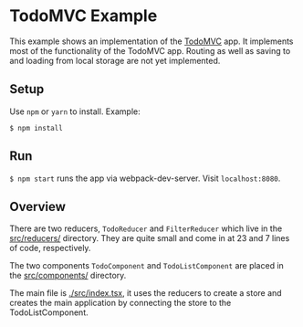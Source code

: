 # TodoMVC Example

This example shows an implementation of the [TodoMVC](http://todomvc.com/) app.
It implements most of the functionality of the TodoMVC app. Routing as well as
 saving to and loading from local storage are not yet implemented.

## Setup

Use `npm` or `yarn` to install. Example:

`$ npm install`

## Run

`$ npm start` runs the app via webpack-dev-server. Visit `localhost:8080`.

## Overview

There are two reducers, `TodoReducer` and `FilterReducer` which live in the
[src/reducers/](./src/reducers/) directory. They are quite small and come in at 23 and 7 lines of code, respectively.

The two components `TodoComponent` and `TodoListComponent` are placed in the
[src/components/](./src/components/) directory.

The main file is [./src/index.tsx](./src/index.tsx), it uses the reducers to
create a store and creates the main application by connecting the store
to the TodoListComponent.